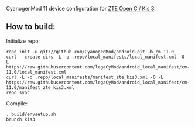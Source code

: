 CyanogenMod 11 device configuration for [ZTE Open C / Kis 3](http://www.modaco.com/topic/373214-cyanogenmod-11/).

How to build:
-------------

Initialize repo:

    repo init -u git://github.com/CyanogenMod/android.git -b cm-11.0
    curl --create-dirs -L -o .repo/local_manifests/local_manifest.xml -O -L https://raw.githubusercontent.com/legaCyMod/android_local_manifest/cm-11.0/local_manifest.xml
    curl -L -o .repo/local_manifests/manifest_zte_kis3.xml -O -L https://raw.githubusercontent.com/legaCyMod/android_local_manifest/cm-11.0/manifest_zte_kis3.xml
    repo sync

Compile:

    . build/envsetup.sh
    brunch kis3
